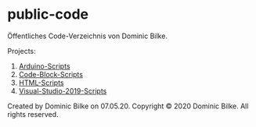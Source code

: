 # public-code
Öffentliches Code-Verzeichnis von Dominic Bilke.

Projects:
1. <a href="Arduino">Arduino-Scripts</a>
2. <a href="Code_Blocks">Code-Block-Scripts</a>
3. <a href="HTML">HTML-Scripts</a>
4. <a href="Visual Studio 2019/Hello-World-Project">Visual-Studio-2019-Scripts</a>

Created by Dominic Bilke on 07.05.20.
Copyright © 2020 Dominic Bilke. All rights reserved.

